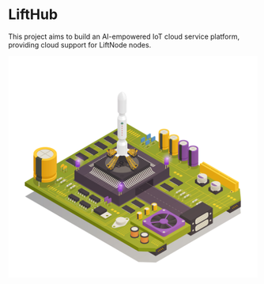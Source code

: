 # LiftHub

This project aims to build an AI-empowered IoT cloud service platform, providing cloud support for LiftNode nodes.

![Cover](cover.jpg)